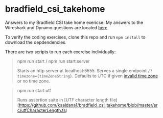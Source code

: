 # bradfield_csi_takehome

Answers to my Bradfield CSI take home exericse. My answers to the Wireshark and Dynamo questions are located [here](https://github.com/ksaldana1/bradfield_csi_takehome/blob/master/Bradfield%20CSI%20Questions.pdf).

To verify the coding exercises, clone this repo and run `npm install` to download the depdendencies.

There are two scripts to run each exercise individually:

> npm run start / npm run start:server
> 
> Starts an http server at localhost:5555. Serves a single endpoint `/?timezone={timeZoneString}`. Defaults to UTC if given [invalid time zone](https://en.wikipedia.org/wiki/List_of_tz_database_time_zones) or no time zone.


> npm run start:utf
>
> Runs assertion suite in [UTF character length file)(https://github.com/ksaldana1/bradfield_csi_takehome/blob/master/src/utfCharacterLength.ts)
